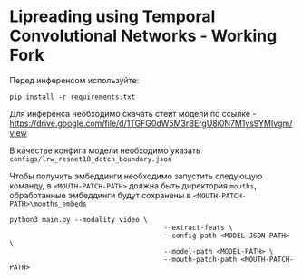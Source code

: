 # Lipreading using Temporal Convolutional Networks - Working Fork

Перед инференсом используйте:

```Shell
pip install -r requirements.txt
```

Для инференса необходимо скачать стейт модели по ссылке - https://drive.google.com/file/d/1TGFG0dW5M3rBErgU8i0N7M1ys9YMIvgm/view

В качестве конфига модели необходимо указать `configs/lrw_resnet18_dctcn_boundary.json`

Чтобы получить эмбеддинги необходимо запустить следующую команду, в `<MOUTH-PATCH-PATH>` должна быть директория `mouths`, обработанные эмбеддинги будут сохранены в `<MOUTH-PATCH-PATH>\mouths_embeds`

```Shell
python3 main.py --modality video \
                                      --extract-feats \
                                      --config-path <MODEL-JSON-PATH> \
                                      --model-path <MODEL-PATH> \
                                      --mouth-patch-path <MOUTH-PATCH-PATH>
```
